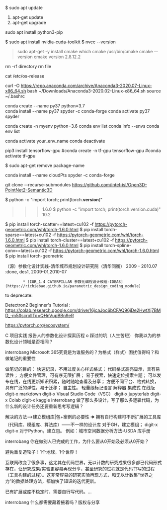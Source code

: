 $ sudo apt update
1. apt-get update
2. apt-get upgrade

sudo apt install python3-pip	

$ sudo apt install nvidia-cuda-toolkit
$ nvcc --version

> sudo apt-get -y install cmake
> which cmake
/usr/bin/cmake
> cmake --version
cmake version 2.8.12.2


rm -rf directory
rm file

cat /etc/os-release



curl -O https://repo.anaconda.com/archive/Anaconda3-2020.07-Linux-x86_64.sh
bash ~/Downloads/Anaconda3-2020.02-Linux-x86_64.sh
source ~/.bashrc

conda create --name py37 python=3.7  
conda install --name py37 spyder -c conda-forge
conda activate py37
spyder

conda create -n myenv python=3.6
conda env list
conda info --envs
conda env list

conda activate your_env_name
conda deactivate

pip3 install tensorflow-gpu
#conda create -n tf-gpu tensorflow-gpu
#conda activate tf-gpu


$ sudo apt-get remove package-name


conda install --name cloudPts spyder -c conda-forge

git clone --recurse-submodules https://github.com/intel-isl/Open3D-PointNet2-Semantic3D

$ python -c "import torch; print(torch.__version__)"
>>> 1.6.0
$ python -c "import torch; print(torch.version.cuda)"
>>> 10.2


$ pip install torch-scatter==latest+cu102 -f https://pytorch-geometric.com/whl/torch-1.6.0.html
$ pip install torch-sparse==latest+cu102 -f https://pytorch-geometric.com/whl/torch-1.6.0.html
$ pip install torch-cluster==latest+cu102 -f https://pytorch-geometric.com/whl/torch-1.6.0.html
$ pip install torch-spline-conv==latest+cu102 -f https://pytorch-geometric.com/whl/torch-1.6.0.html
$ pip install torch-geometric

（源）参数化设计实践-清华城市规划设计研究院（清华同衡） 2009 - 2010.07            :done,    des1, 2009-01,2010-07

            * [IUR_1.4 CATERPILLAR 参数化编程设计模组-IDEAS](https://richiebao.github.io/parametric_design_coding_module)



 to deprecate:

 Detectron2 Beginner's Tutorial : https://colab.research.google.com/drive/16jcaJoc6bCFAQ96jDe2HwtXj7BMD_-m5#scrollTo=QHnVupBBn9eR

https://pytorch.org/ecosystem/ 


C 项目实践
报告人的参数化设计探索历程
o 踩过的坑（人生苦短）
你我以为的参数化设计领域是否相同？

interrobang Microsoft 365究竟是为谁服务的？为格式（样式）困扰值得吗？和做笔记的重要性

做笔记的目的：
快速记录，不用过度关心样式格式；
代码格式高亮显示，具有易读性；
方便文件管理，可有序无限扩展；
易于搜索，快速定位搜索主题；
可以发布在线，在线更新知识积累，随时随地查看及分享；
方便不同平台、格式转换，具有广泛的弹性，易于迁移；
自主性。
轻量级标记语言	解释器	集成式	在线版
digit-x
markdown	digit-x
Visual Studio Code（VSC）	digit-x
jupyterlab	digit-x Colab
digit-x kaggle
interrobang 做了那么多设计，写了那么多逻辑代码，为什么新的设计任务还要重新思考写逻辑？

解决的方法⟶建立模组库|包+案例的必要性 🠊 拥有自行构建可不断扩展的工具库（代码库、模组库、算法库）——不一样的设计库
对于GH，建立模组；
digit-x digit-x
对于Python，建立包。
例如：城市空间数据分析方法-USDA 库手册

interrobang 你在做别人已完成的工作，为什么要从0开始及必须从0开始？

避免重复造轮子！1个地球，1个世界！

互联网改变了很多事，这尤其在代码世界，无以计数的研究成果很多都已代码形式存在，让研究成果/实验更容易再现分享，甚至研究的过程就是代码书写的过程（工具构建的过程）。这非常容易的研究实验再现方式，和无以计数集“世界之力”的数据处理方法，都加快了知识的迭代更新。

已有扩展或库不稳定时，需要自行写代码。...

interrobang 什么都需要藏着掖着吗？版权与分享